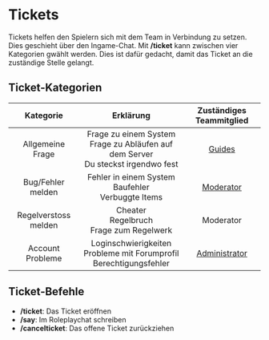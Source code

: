 # Tickets
Tickets helfen den Spielern sich mit dem Team in Verbindung zu setzen. Dies geschieht über den Ingame-Chat. Mit **/ticket** kann zwischen vier Kategorien gwählt werden. Dies ist dafür gedacht, damit das Ticket an die zuständige Stelle gelangt.

## Ticket-Kategorien

| Kategorie | Erklärung | Zuständiges Teammitglied |
|:-:|:-:|:-:|
| Allgemeine Frage | Frage zu einem System <br> Frage zu Abläufen auf dem Server <br> Du steckst irgendwo fest | [Guides](../../pages/other/serverteam.md) |
| Bug/Fehler melden | Fehler in einem System <br> Baufehler <br> Verbuggte Items | [Moderator](../../pages/other/serverteam.md) |
| Regelverstoss melden | Cheater <br> Regelbruch <br> Frage zum Regelwerk | Moderator |
| Account Probleme | Loginschwierigkeiten <br> Probleme mit Forumprofil <br> Berechtigungsfehler | [Administrator](../../pages/other/serverteam.md) |

## Ticket-Befehle

* **/ticket**: Das Ticket eröffnen
* **/say**: Im Roleplaychat schreiben
* **/cancelticket**: Das offene Ticket zurückziehen

